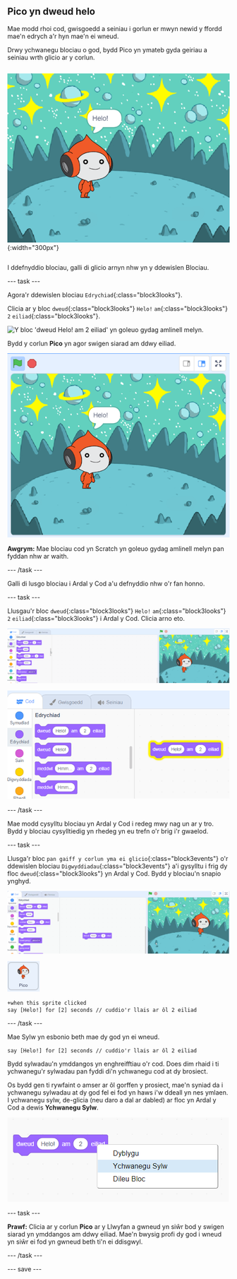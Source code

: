 ## Pico yn dweud helo

<div style="display: flex; flex-wrap: wrap">
<div style="flex-basis: 200px; flex-grow: 1; margin-right: 15px;">
Mae modd rhoi cod, gwisgoedd a seiniau i gorlun er mwyn newid y ffordd mae'n edrych a'r hyn mae'n ei wneud. 
  
Drwy ychwanegu blociau o god, bydd Pico yn ymateb gyda geiriau a seiniau wrth glicio ar y corlun.
</div>
<div>

![Pico yn dweud "Helo!"](images/pico-step2.png){:width="300px"}

</div>
</div>

I ddefnyddio blociau, galli di glicio arnyn nhw yn y ddewislen Blociau.

--- task ---

Agora'r ddewislen blociau `Edrychiad`{:class="block3looks"}.

Clicia ar y bloc `dweud`{:class="block3looks"} `Helo!` `am`{:class="block3looks"} `2` `eiliad`{:class="block3looks"}.

![Y bloc 'dweud Helo! am 2 eiliad' yn goleuo gydag amlinell melyn.](images/pico-say-helloo-blocks-menu.png)

Bydd y corlun **Pico** yn agor swigen siarad am ddwy eiliad.

![Y corlun Pico gyda "Helo!" mewn swigen siarad.](images/pico-say-hello-stage.png)

**Awgrym:** Mae blociau cod yn Scratch yn goleuo gydag amlinell melyn pan fyddan nhw ar waith.

--- /task ---

Galli di lusgo blociau i Ardal y Cod a'u defnyddio nhw o'r fan honno.

--- task ---

Llusgau'r bloc `dweud`{:class="block3looks"} `Helo!` `am`{:class="block3looks"} `2` `eiliad`{:class="block3looks"} i Ardal y Cod. Clicia arno eto.

![Llusga'r blwch 'dweud' i Ardal y Cod a'i glicio arno i'w roi ar waith.](images/pico-drag-say.gif)

![Mae'r bloc 'dweud' wedi cael ei lusgo i Ardal y Cod. Mae'r bloc cod yn goleuo gydag amlinell melyn.](images/pico-drag-say.png)

--- /task ---

Mae modd cysylltu blociau yn Ardal y Cod i redeg mwy nag un ar y tro. Bydd y blociau cysylltiedig yn rhedeg yn eu trefn o'r brig i'r gwaelod.

--- task ---

Llusga'r bloc `pan gaiff y corlun yma ei glicio`{:class="block3events"} o'r ddewislen blociau `Digwyddiadau`{:class="block3events"} a'i gysylltu i frig dy floc `dweud`{:class="block3looks"} yn Ardal y Cod. Bydd y blociau'n snapio ynghyd.

![Animeiddiad o'r blociau'n snapio ynghyd. Wrth glicio ar Pico, bydd yn dweud "Helo!" am ddwy eiliad.](images/pico-snap-together.gif)

![Corlun Pico.](images/pico-sprite.png)

```blocks3
+when this sprite clicked
say [Helo!] for [2] seconds // cuddio'r llais ar ôl 2 eiliad
```

--- /task ---

Mae Sylw yn esbonio beth mae dy god yn ei wneud.

```blocks3
say [Helo!] for [2] seconds // cuddio'r llais ar ôl 2 eiliad
```
Bydd sylwadau'n ymddangos yn enghreifftiau o'r cod. Does dim rhaid i ti ychwanegu'r sylwadau pan fyddi di'n ychwanegu cod at dy brosiect.

Os bydd gen ti rywfaint o amser ar ôl gorffen y prosiect, mae'n syniad da i ychwanegu sylwadau at dy god fel ei fod yn haws i'w ddeall yn nes ymlaen. I ychwanegu sylw, de-glicia (neu daro a dal ar dabled) ar floc yn Ardal y Cod a dewis **Ychwanegu Sylw**.

![Y ddewislen naid sy'n ymddangos pan fyddi di'n de-glicio ar floc. Wedi dewis 'Ychwanegu Sylw'.](images/add-comment.png)

--- task ---

**Prawf:** Clicia ar y corlun **Pico** ar y Llwyfan a gwneud yn siŵr bod y swigen siarad yn ymddangos am ddwy eiliad. Mae'n bwysig profi dy god i wneud yn siŵr ei fod yn gwneud beth ti'n ei ddisgwyl.

--- /task ---

--- save ---
